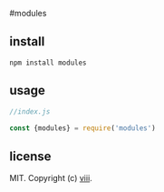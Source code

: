 #modules

## install

```
npm install modules
```

## usage  

```js
//index.js

const {modules} = require('modules')

```


## license

MIT. Copyright (c) [viii](https://github.com/ncysatnaf).
